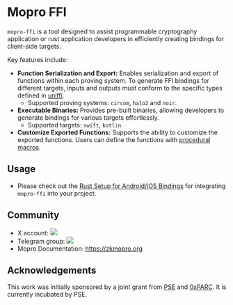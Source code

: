 # Mopro FFI

`mopro-ffi` is a tool designed to assist programmable cryptography application or rust application developers in efficiently creating bindings for client-side targets.

Key features include:

-   **Function Serialization and Export:** Enables serialization and export of functions within each proving system. To generate FFI bindings for different targets, inputs and outputs must conform to the specific types defined in [uniffi](https://mozilla.github.io/uniffi-rs/0.29/types/builtin_types.html).
    -   Supported proving systems: `circom`, `halo2` and `noir`.
-   **Executable Binaries:** Provides pre-built binaries, allowing developers to generate bindings for various targets effortlessly.
    -   Supported targets: `swift`, `kotlin`.
-   **Customize Exported Functions:** Supports the ability to customize the exported functions. Users can define the functions with [procedural macros](https://mozilla.github.io/uniffi-rs/0.29/proc_macro/index.html).

## Usage

-   Please check out the [Rust Setup for Android/iOS Bindings](https://zkmopro.org/docs/setup/rust-setup) for integrating `mopro-ffi` into your project.

## Community

-   X account: <a href="https://twitter.com/zkmopro"><img src="https://img.shields.io/twitter/follow/zkmopro?style=flat-square&logo=x&label=zkmopro"></a>
-   Telegram group: <a href="https://t.me/zkmopro"><img src="https://img.shields.io/badge/telegram-@zkmopro-blue.svg?style=flat-square&logo=telegram"></a>
-   Mopro Documentation: https://zkmopro.org

## Acknowledgements

This work was initially sponsored by a joint grant from [PSE](https://pse.dev/) and [0xPARC](https://0xparc.org/). It is currently incubated by PSE.
